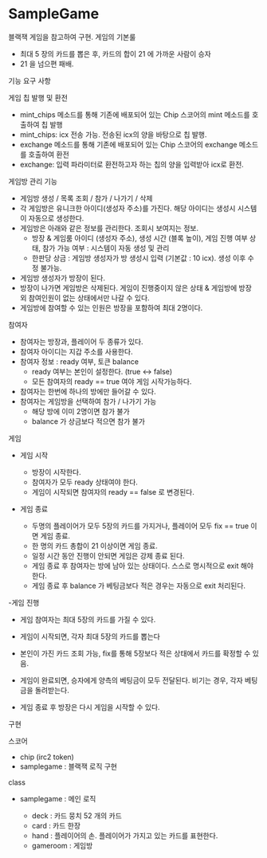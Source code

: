 # SampleGame
블랙잭 게임을 참고하여 구현. 
게임의 기본룰
  - 최대 5 장의 카드를 뽑은 후, 카드의 합이 21 에 가까운 사람이 승자
  - 21 을 넘으편 패배. 

기능 요구 사항 

게임 칩 발행 및 환전
- mint_chips 메소드를 통해 기존에 배포되어 있는 Chip 스코어의 mint 메소드를 호출하여 칩 발행
- mint_chips: icx 전송 가능. 전송된 icx의 양을 바탕으로 칩 발행.
- exchange 메소드를 통해 기존에 배포되어 있는 Chip 스코어의 exchange 메소드를 호출하여 환전
- exchange: 입력 파라미터로 환전하고자 하는 칩의 양을 입력받아 icx로 환전.

게임방 관리 기능 
- 게임방 생성 / 목록 조회 / 참가 / 나가기 / 삭제
- 각 게임방은 유니크한 아이디(생성자 주소)를 가진다. 해당 아이디는 생성시 시스템이 자동으로 생성한다. 
- 게임방은 아래와 같은 정보를 관리한다. 조회시 보여지는 정보. 
    - 방장 & 게임룸 아이디 (생성자 주소), 생성 시간 (블록 높이), 게임 진행 여부 상태,  참가 가능 여부 : 시스템이 자동 생성 및 관리
    - 한판당 상금 : 게임방 생성자가 방 생성시 입력 (기본값 : 10 icx). 생성 이후 수정 불가능.
- 게임방 생성자가 방장이 된다. 
- 방장이 나가면 게임방은 삭제된다. 게임이 진행중이지 않은 상태 & 게임방에 방장 외 참여인원이 없는 상태에서만 나갈 수 있다.
- 게임방에 참여할 수 있는 인원은 방장을 포함하여 최대 2명이다.

참여자 
- 참여자는 방장과, 플레이어 두 종류가 있다.
- 참여자 아이디는 지갑 주소를 사용한다.
- 참여자 정보 : ready 여부, 토큰 balance
    - ready 여부는 본인이 설정한다. (true <-> false) 
    - 모든 참여자의 ready == true 여야 게임 시작가능하다.
- 참여자는 한번에 하나의 방에만 들어갈 수 있다. 
- 참여자는 게임방을 선택하여 참가 / 나가기 가능 
    - 해당 방에 이미 2명이면 참가 불가
    - balance 가 상금보다 적으면 참가 불가 


게임
- 게임 시작 
    - 방장이 시작한다.
    - 참여자가 모두 ready 상태여야 한다.
    - 게임이 시작되면 참여자의 ready == false 로 변경된다.


- 게임 종료 
    - 두명의 플레이어가 모두 5장의 카드를 가지거나, 플레이어 모두 fix == true 이면 게임 종료.
    - 한 명의 카드 총합이 21 이상이면 게임 종료.
    - 일정 시간 동안 진행이 안되면 게임은 강제 종료 된다.
    - 게임 종료 후 참여자는 방에 남아 있는 상태이다. 스스로 명시적으로 exit 해야 한다.
    - 게임 종료 후 balance 가 베팅금보다 적은 경우는 자동으로 exit 처리된다. 

-게임 진행
  - 게임 참여자는 최대 5장의 카드를 가질 수 있다. 
  - 게임이 시작되면, 각자 최대 5장의 카드를 뽑는다
  - 본인이 가진 카드 조회 가능, fix를 통해 5장보다 적은 상태에서 카드를 확정할 수 있음.

- 게임이 완료되면, 승자에게 양측의 베팅금이 모두 전달된다. 비기는 경우, 각자 베팅금을 돌려받는다. 
- 게임 종료 후 방장은 다시 게임을 시작할 수 있다. 


구현

스코어 
- chip (irc2 token) 
- samplegame : 블랙잭 로직 구현

class 
- samplegame : 메인 로직 

  - deck : 카드 뭉치 52 개의 카드 
  - card : 카드 한장 
  - hand : 플레이어의 손. 플레이어가 가지고 있는 카드를 표현한다.
  - gameroom : 게임방 
